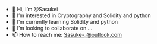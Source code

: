 - 👋 Hi, I’m @Sasukei
- 👀 I’m interested in Cryptography and Solidity and python
- 🌱 I’m currently learning Solidity and python
- 💞️ I’m looking to collaborate on ...
- 📫 How to reach me: Sasuke-_@outlook.com

<!---
Sasukei/Sasukei is a ✨ special ✨ repository because its `README.md` (this file) appears on your GitHub profile.
You can click the Preview link to take a look at your changes.
--->
